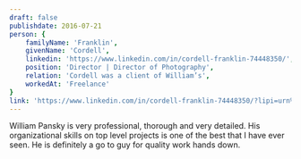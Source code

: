 ```yaml
---
draft: false
publishdate: 2016-07-21
person: {
    familyName: 'Franklin',
    givenName: 'Cordell',
    linkedin: 'https://www.linkedin.com/in/cordell-franklin-74448350/',
    position: 'Director | Director of Photography',
    relation: 'Cordell was a client of William’s',
    workedAt: 'Freelance'
}
link: 'https://www.linkedin.com/in/cordell-franklin-74448350/?lipi=urn%3Ali%3Apage%3Ad_flagship3_profile_view_base%3BgLKakbexQDqZ%2FziKeqQqfg%3D%3D&licu=urn%3Ali%3Acontrol%3Ad_flagship3_profile_view_base-recommendation_details_profile'
---
```


William Pansky is very professional, thorough and very detailed. His organizational skills on top level projects is one of the best that I have ever seen. He is definitely a go to guy for quality work hands down.
